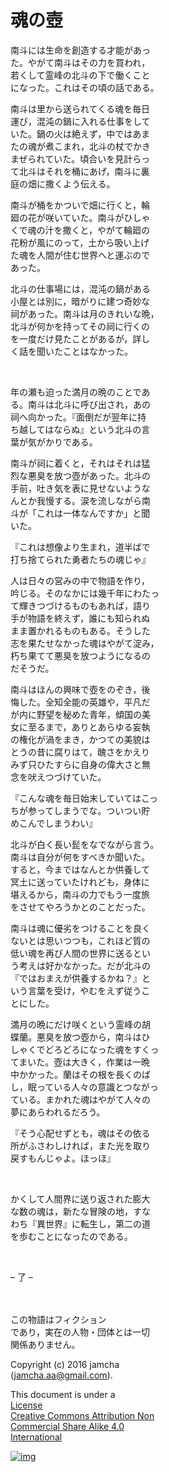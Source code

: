 # 魂の壺

南斗には生命を創造する才能があっ  
た。やがて南斗はその力を買われ，  
若くして霊峰の北斗の下で働くこと  
になった。これはその頃の話である。  

南斗は里から送られてくる魂を毎日  
運び，混沌の鍋に入れる仕事をして  
いた。鍋の火は絶えず，中ではあま  
たの魂が煮こまれ，北斗の杖でかき  
まぜられていた。頃合いを見計らっ  
て北斗はそれを桶にあげ，南斗に裏  
庭の畑に撒くよう伝える。  

南斗が桶をかついで畑に行くと，輪  
廻の花が咲いていた。南斗がひしゃ  
くで魂の汁を撒くと，やがて輪廻の  
花粉が風にのって，土から吸い上げ  
た魂を人間が住む世界へと運ぶので  
あった。  

北斗の仕事場には，混沌の鍋がある  
小屋とは別に，暗がりに建つ奇妙な  
祠があった。南斗は月のきれいな晩，  
北斗が何かを持ってその祠に行くの  
を一度だけ見たことがあるが，詳し  
く話を聞いたことはなかった。  

<br>  

年の瀬も迫った満月の晩のことであ  
る。南斗は北斗に呼び出され，あの  
祠へ向かった。『面倒だが翌年に持  
ち越してはならぬ』という北斗の言  
葉が気がかりである。  

南斗が祠に着くと，それはそれは猛  
烈な悪臭を放つ壺があった。北斗の  
手前，吐き気を表に見せないような  
んとか我慢する。涙を流しながら南  
斗が「これは一体なんですか」と聞  
いた。  

『これは想像より生まれ，道半ばで  
打ち捨てられた勇者たちの魂じゃ』  

人は日々の営みの中で物語を作り，  
吟じる。そのなかには幾千年にわたっ  
て輝きつづけるものもあれば，語り  
手が物語を終えず，誰にも知られぬ  
まま置かれるものもある。そうした  
志を果たせなかった魂はやがて淀み，  
朽ち果てて悪臭を放つようになるの  
だそうだ。  

南斗はほんの興味で壺をのぞき，後  
悔した。全知全能の英雄や，平凡だ  
が内に野望を秘めた青年，傾国の美  
女に至るまで，ありとあらゆる妄執  
の権化が渦をまき，かつての美貌は  
とうの昔に腐りはて，醜さをかえり  
みず只ひたすらに自身の偉大さと無  
念を吠えつづけていた。  

『こんな魂を毎日始末していてはこっ  
ちが参ってしまうでな。ついつい貯  
めこんでしまうわい』  

北斗が白く長い髭をなでながら言う。  
南斗は自分が何をすべきか聞いた。  
すると，今まではなんとか供養して  
冥土に送っていたけれども，身体に  
堪えるから，南斗の力でもう一度旅  
をさせてやろうかとのことだった。  

南斗は魂に優劣をつけることを良く  
ないとは思いつつも，これほど質の  
低い魂を再び人間の世界に送るとい  
う考えは好かなかった。だが北斗の  
『ではおまえが供養するかね？』と  
いう言葉を受け，やむをえず従うこ  
とにした。  

満月の晩にだけ咲くという霊峰の胡  
蝶蘭。悪臭を放つ壺から，南斗はひ  
しゃくでどろどろになった魂をすくっ  
てまいた。壺は大きく，作業は一晩  
中かかった。蘭はその根を長くのば  
し，眠っている人々の意識とつながっ  
ている。まかれた魂はやがて人々の  
夢にあらわれるだろう。  

『そう心配せずとも，魂はその依る  
所がふさわしければ，また光を取り  
戻すもんじゃよ。ほっほ』  

<br>  

かくして人間界に送り返された膨大  
な数の魂は，新たな冒険の地，すな  
わち『異世界』に転生し，第二の道  
を歩むことになったのである。  

<br>  

&#x2013; 了 &#x2013;  

<br> <br>この物語はフィクション  
であり，実在の人物・団体とは一切  
関係ありません。  

Copyright (c) 2016 jamcha  
(jamcha.aa@gmail.com).  

This document is under a  
[License  
Creative Commons Attribution Non  
Commercial Share Alike 4.0  
International](http://creativecommons.org/licenses/by-nc-sa/4.0/deed)  

[![img](http://i.creativecommons.org/l/by-nc-sa/3.0/80x15.png)](http://creativecommons.org/licenses/by-nc-sa/4.0/deed)